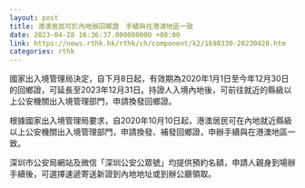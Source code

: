 ```yaml
---
layout: post
title: 港澳居民可於內地辦回鄉證　手續與在港澳地區一致
date: 2023-04-28 16:36:37.000000000 +08:00
link: https://news.rthk.hk/rthk/ch/component/k2/1698330-20230428.htm
categories: rthk
---
```


國家出入境管理局決定，自下月8日起，有效期為2020年1月1日至今年12月30日的回鄉證，可延長至2023年12月31日。持證人入境內地後，可前往就近的縣級以上公安機關出入境管理部門，申請換發回鄉證。

根據國家出入境管理局要求，自2020年10月10日起，港澳居民可在內地就近縣級以上公安機關出入境管理部門，申請換發、補發回鄉證，申辦手續與在港澳地區一致。

深圳市公安局網站及微信「深圳公安公眾號」均提供預約名額，申請人親身到場辦手續後，可選擇速遞寄送新證到內地地址或到辦公廳領取。
